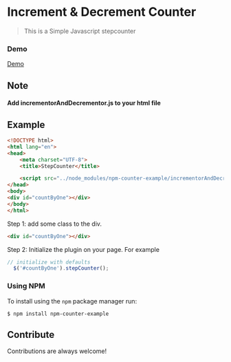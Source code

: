 # Increment & Decrement Counter

> This is a Simple Javascript stepcounter


### Demo
[Demo]()


## Note
#### Add incrementorAndDecrementor.js to your html file

## Example
```html
<!DOCTYPE html>
<html lang="en">
<head>
    <meta charset="UTF-8">
    <title>StepCounter</title>

    <script src="../node_modules/npm-counter-example/incrementorAndDecrementor.js"></script>
</head>
<body>
<div id="countByOne"></div>
</body>
</html>
```

Step 1: add some class to the div.

```html
<div id="countByOne"></div>
```

Step 2: Initialize the plugin on your page. For example

```javascript
// initialize with defaults
  $('#countByOne').stepCounter();

```
### Using NPM
To install using the `npm` package manager run:

`$ npm install npm-counter-example`


## Contribute
Contributions are always welcome!

